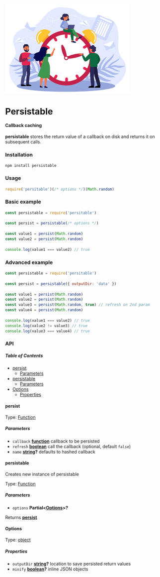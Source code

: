 <img src="./logo.svg" WIDTH=400>

# Persistable

#### Callback caching

**persistable** stores the return value of a callback on disk and returns it on subsequent calls.

### Installation

    npm install persistable

### Usage

```javascript
require('persitable')(/* options */)(Math.random)
```

### Basic example

```javascript
const persistable = require('persitable')

const persist = persistable(/* options */)

const value1 = persist(Math.random)
const value2 = persist(Math.random)

console.log(value1 === value2) // true
```

### Advanced example

```javascript
const persistable = require('persitable')

const persist = persistable({ outputDir: 'data' })

const value1 = persist(Math.random)
const value2 = persist(Math.random)
const value3 = persist(Math.random, true) // refresh on 2nd param
const value4 = persist(Math.random)

console.log(value1 === value2) // true
console.log(value2 != value3) // true
console.log(value3 === value4) // true
```

### API

<!-- Generated by documentation.js. Update this documentation by updating the source code. -->

##### Table of Contents

*   [persist](#persist)
    *   [Parameters](#parameters)
*   [persistable](#persistable)
    *   [Parameters](#parameters-1)
*   [Options](#options)
    *   [Properties](#properties)

#### persist

Type: [Function](https://developer.mozilla.org/docs/Web/JavaScript/Reference/Statements/function)

##### Parameters

*   `callback` **[function](https://developer.mozilla.org/docs/Web/JavaScript/Reference/Statements/function)** callback to be persisted
*   `refresh` **[boolean](https://developer.mozilla.org/docs/Web/JavaScript/Reference/Global_Objects/Boolean)** call the callback (optional, default `false`)
*   `name` **[string](https://developer.mozilla.org/docs/Web/JavaScript/Reference/Global_Objects/String)?** defaults to hashed callback

#### persistable

Creates new instance of persistable

Type: [Function](https://developer.mozilla.org/docs/Web/JavaScript/Reference/Statements/function)

##### Parameters

*   `options` **Partial<[Options](#options)>?** 

Returns **[persist](#persist)** 

#### Options

Type: [object](https://developer.mozilla.org/docs/Web/JavaScript/Reference/Global_Objects/Object)

##### Properties

*   `outputDir` **[string](https://developer.mozilla.org/docs/Web/JavaScript/Reference/Global_Objects/String)?** location to save persisted return values
*   `minify` **[boolean](https://developer.mozilla.org/docs/Web/JavaScript/Reference/Global_Objects/Boolean)?** inline JSON objects
